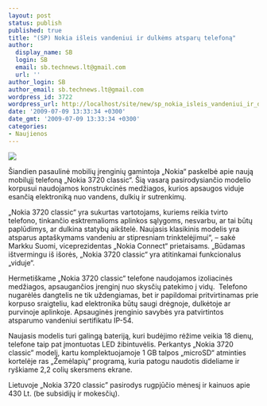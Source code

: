 ```yaml
---
layout: post
status: publish
published: true
title: "(SP) Nokia išleis vandeniui ir dulkėms atsparų telefoną"
author:
  display_name: SB
  login: SB
  email: sb.technews.lt@gmail.com
  url: ''
author_login: SB
author_email: sb.technews.lt@gmail.com
wordpress_id: 3722
wordpress_url: http://localhost/site/new/sp_nokia_isleis_vandeniui_ir_dulkems_atsparu_telefona/
date: '2009-07-09 13:33:34 +0300'
date_gmt: '2009-07-09 13:33:34 +0300'
categories:
- Naujienos
---
```

<p><!--[if gte mso 9]><xml> <w:WordDocument> <w:View>Normal</w:View> <w:Zoom>0</w:Zoom> <w:PunctuationKerning /> <w:ValidateAgainstSchemas /> <w:SaveIfXMLInvalid>false</w:SaveIfXMLInvalid> <w:IgnoreMixedContent>false</w:IgnoreMixedContent> <w:AlwaysShowPlaceholderText>false</w:AlwaysShowPlaceholderText> <w:Compatibility> <w:BreakWrappedTables /> <w:SnapToGridInCell /> <w:WrapTextWithPunct /> <w:UseAsianBreakRules /> <w:DontGrowAutofit /> </w:Compatibility> <w:BrowserLevel>MicrosoftInternetExplorer4</w:BrowserLevel> </w:WordDocument> </xml><![endif]--><!--[if gte mso 9]><xml> <w:LatentStyles DefLockedState="false" LatentStyleCount="156"> </w:LatentStyles> </xml><![endif]--><!--[if !mso]> <span class="mceItemObject"   classid="clsid:38481807-CA0E-42D2-BF39-B33AF135CC4D" id=ieooui> </span> <mce:style><!  st1\:*<i>behavior:url(#ieooui) </i> --> <!--[endif]--></p>
<p><!--  /* Style Definitions */  p.MsoNormal, li.MsoNormal, div.MsoNormal 	<i>mso-style-parent:""; 	margin:0cm; 	margin-bottom:.0001pt; 	mso-pagination:widow-orphan; 	font-size:12.0pt; 	font-family:"Times New Roman"; 	mso-fareast-font-family:"Times New Roman";</i> @page Section1 	<i>size:612.0pt 792.0pt; 	margin:72.0pt 90.0pt 72.0pt 90.0pt; 	mso-header-margin:36.0pt; 	mso-footer-margin:36.0pt; 	mso-paper-source:0;</i> div.Section1 	<i>page:Section1;</i> --></p>
<p><!--[if gte mso 10]> <mce:style><!   /* Style Definitions */  table.MsoNormalTable 	<i>mso-style-name:"Table Normal"; 	mso-tstyle-rowband-size:0; 	mso-tstyle-colband-size:0; 	mso-style-noshow:yes; 	mso-style-parent:""; 	mso-padding-alt:0cm 5.4pt 0cm 5.4pt; 	mso-para-margin:0cm; 	mso-para-margin-bottom:.0001pt; 	mso-pagination:widow-orphan; 	font-size:10.0pt; 	font-family:"Times New Roman"; 	mso-ansi-language:#0400; 	mso-fareast-language:#0400; 	mso-bidi-language:#0400;</i> --> <!--[endif]--></p>
<p class="MsoNormal">
<div class="imgright"><img src="http://svarke.technews.lt/SB/Nokia3720classic_yellow_small.jpg"  /></div></p>
<p class="MsoNormal">&Scaron;iandien pasaulinė mobilių įrenginių gamintoja &bdquo;Nokia&ldquo; paskelbė apie naują mobilųjį telefoną &bdquo;Nokia 3720 classic&ldquo;. &Scaron;ią vasarą pasirodysiančio modelio korpusui naudojamos konstrukcinės medžiagos, kurios apsaugos viduje esančią elektroniką nuo vandens, dulkių ir sutrenkimų.</p>
<p class="MsoNormal">&bdquo;Nokia 3720 classic&ldquo; yra sukurtas vartotojams, kuriems reikia tvirto telefono, tinkančio esktremalioms aplinkos sąlygoms, nesvarbu, ar tai būtų paplūdimys, ar dulkina statybų aik&scaron;telė. Naujasis klasikinis modelis yra atsparus apta&scaron;kymams vandeniu ar stipresniam trinktelėjimui&ldquo;, &ndash; sakė Markku Suomi, viceprezidentas &bdquo;Nokia Connect&ldquo; prietaisams. &bdquo;Būdamas i&scaron;tvermingu i&scaron; i&scaron;orės, &bdquo;Nokia 3720 classic&ldquo; yra atitinkamai funkcionalus &bdquo;viduje&ldquo;.</p>
<p class="MsoNormal">Hermeti&scaron;kame &bdquo;Nokia 3720 classic&ldquo; telefone naudojamos izoliacinės medžiagos, apsaugančios įrenginį nuo skysčių patekimo į vidų.&nbsp; Telefono nugarėlės dangtelis ne tik uždengiamas, bet ir papildomai pritvirtinamas prie korpuso sraigteliu, kad elektronika būtų saugi drėgnoje, dulkėtoje ar purvinoje aplinkoje. Apsauginės įrenginio savybės yra patvirtintos atsparumo vandeniui sertifikatu IP-54.</p>
<p class="MsoNormal">Naujasis modelis turi galingą bateriją, kuri budėjimo rėžime veikia 18 dienų, telefone taip pat įmontuotas LED žibintuvėlis. Perkantys &bdquo;Nokia 3720 classic&rdquo; modelį, kartu komplektuojamoje 1 GB talpos &bdquo;microSD&ldquo; atminties kortelėje ras &bdquo;Žemėlapių&ldquo; programą, kuria patogu naudotis dideliame ir ry&scaron;kiame 2,2 colių skersmens ekrane.</p>
<p class="MsoNormal">Lietuvoje &bdquo;Nokia 3720 classic&rdquo; pasirodys rugpjūčio mėnesį ir kainuos apie 430 Lt. (be subsidijų ir mokesčių).</p>
